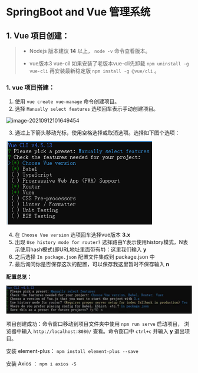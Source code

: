 # SpringBoot and Vue 管理系统

## 1. Vue 项目创建：

>   *   Nodejs 版本建议 **14** 以上， `node -v` 命令查看版本。
>
>   *   vue版本3 vue-cil 如果安装了老版本vue-cli先卸载 `npm uninstall -g vue-cli` 再安装最新稳定版 `npm install -g @vue/cli` 。

### 1. vue 项目搭建：

1.   使用 `vue create vue-manage` 命令创建项目。
2.   选择 `Manually select features` 选项回车表示手动创建项目。

![image-20210912101649454](/ruoxijun/SpringBoot-Vue-Manage/blob/main/ty_imgs/image-20210912101649454.png)

3.   通过上下箭头移动光标，使用空格选择或取消选项。选择如下图个选项：

![image-20210912102335024](.\ty_imgs\image-20210912102335024-16314134185741.png)

4.   在 `Choose Vue version` 选项回车选择vue版本 **3.x** 
5.   出现 `Use history mode for router?` 选择路由Y表示使用history模式，N表示使用hash模式(即URL地址里面带有#)：这里我们输入 **y**
6.   之后选择 `In package.json` 配置文件集成到 package.json 中
7.   最后询问你是否保存这次的配置，可以保存我这里暂时不保存输入 **n**

**配置总览：**

![image-20210912103433643](.\ty_imgs\image-20210912103433643-16314140760192.png)

项目创建成功：命令窗口移动到项目文件夹中使用 `npm run serve` 启动项目， 浏览器中输入 `http://localhost:8080/` 查看。命令窗口中 `ctrl+c` 并输入 **y** 退出项目。

安装 element-plus： `npm install element-plus --save`

安装 Axios ： `npm i axios -S`

